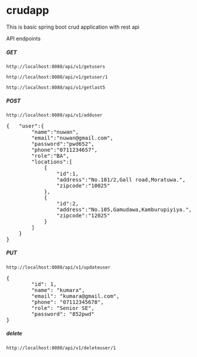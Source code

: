 # crudapp
 This is basic spring boot crud application with rest api

API endpoints

##### GET

`http://localhost:8080/api/v1/getusers`

`http://localhost:8080/api/v1/getuser/1`

`http://localhost:8080/api/v1/getlast5`

##### POST

`http://localhost:8080/api/v1/adduser`

<pre>
{   "user":{
        "name":"nuwan",
        "email":"nuwan@gmail.com",
        "password":"pwd652",
        "phone":"0711234657",
        "role":"BA",
        "locations":[
            {
                "id":1,
                "address":"No.101/2,Gall road,Moratuwa.",
                "zipcode":"10025"
            },
            {
                "id":2,
                "address":"No.105,Gamudawa,Kamburupiyiya.",
                "zipcode":"12025"
            }
        ]
    }
}
</pre>


##### PUT

`http://localhost:8080/api/v1/updateuser`
<pre>
{
        "id": 1,
        "name": "kumara",
        "email": "kumara@gmail.com",
        "phone": "07112345678",
        "role": "Senior SE",
        "password": "852pwd"
}
</pre>

##### delete

`http://localhost:8080/api/v1/deleteuser/1`

